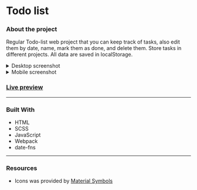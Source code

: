 # Todo list
### About the project
Regular Todo-list web project that you can keep track of tasks, also edit them by date, name, mark them as done, and delete them. Store tasks in different projects. All data are saved in localStorage.
<details>
<summary>Desktop screenshot</summary>
  <ol>
    <img src="assets/desktop-ss.png" alt="desktop screenshot">
  </ol>
</details>
<details>
  <summary>Mobile screenshot</summary>
  <ol>
    <img src="assets/mobile-ss.png" alt="mobile screenshot">
  </ol>
</details>


### [Live preview](https://liudasbo.github.io/todo/)

---
### Built With
* HTML
* SCSS
* JavaScript
* Webpack
* date-fns
---
### Resources
* Icons was provided by [Material Symbols](https://fonts.google.com/icons)